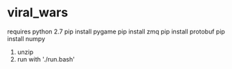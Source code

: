 # viral_wars
requires python 2.7
pip install pygame
pip install zmq
pip install protobuf
pip install numpy


1. unzip
2. run with './run.bash'
